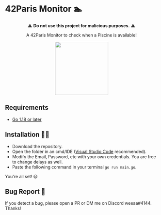 # 42Paris Monitor 🏊

<p align="center">
    ⚠️ <b>Do not use this project for malicious purposes.</b> ⚠️
</p>


<p align="center">
A 42Paris Monitor to check when a Piscine is available!
</p>

<div align="center">
    <img src="https://media.discordapp.net/attachments/1054089139793956976/1055939112185647194/image.png?width=1312&height=1312" margin="auto" height="175"/>
</div>

## Requirements 
- [Go 1.18 or later](https://go.dev/dl)

## Installation 🧑‍💻
- Download the repository.
- Open the folder in an cmd/IDE ([Visual Studio Code](https://code.visualstudio.com) recommended).
- Modify the Email, Password, etc with your own credentials. You are free to change delays as well.
- Paste the following command in your terminal ```go run main.go```.

You're all set! 😃

## Bug Report 🐛
If you detect a bug, please open a PR or DM me on Discord weeaa#4144.
Thanks!
